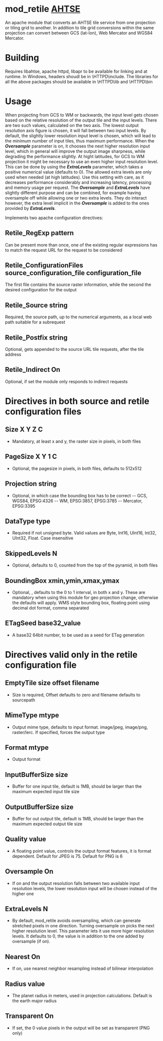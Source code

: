 # mod_retile [AHTSE](https://github.com/lucianpls/AHTSE)

An apache module that converts an AHTSE tile service from one projection or tiling grid to another. 
In addition to tile grid conversions within the same projection can convert between GCS (lat-lon), Web Mercator and WGS84 Mercator.

# Building

Requires libahtse, apache httpd, libapr to be available for linking and at runtime.
In Windows, headers shoudl be in \HTTPD\include. The libraries for all the above packages should be available in \HTTPD\lib and \HTTPD\bin

# Usage

When projecting from GCS to WM or backwards, the input level gets chosen based on the relative resolution of the output tile and the input levels.
There are two such values, calculated on the two axis.  The lowest output resolution axis figure is chosen, it will fall between two input levels. By default, the slightly lower resolution input level is chosen, which will lead to the minimum number of input tiles, thus maximum performance.  When the ___Oversample___ parameter is on, it chooses the next higher resolution input level, which in general will improve the output image sharpness, while degrading the performance slightly.
At hight latitudes, for GCS to WM projection it might be necessary to use an even higher input resolution level.  This can be done by using the ___ExtraLevels___ parameter, which takes a positive numerical value (defaults to 0).  The allowed extra levels are only used when needed (at high latitudes).
Use this setting with care, as it decreases performance considerably and increasing latency, processing and memory usage per request.  The ___Oversample___ and ___ExtraLevels___ have slightly different purpose and can be combined, for example having oversample off while allowing one or two extra levels.
They do interact however, the extra level implicit in the ___Oversample___ is added to the ones provided by ___ExtraLevels___.

Implements two apache configuration directives:

## Retile_RegExp pattern
Can be present more than once, one of the existing regular expressions has to match the request URL for the request to be considered

## Retile_ConfigurationFiles source_configuration_file configuration_file
The first file contains the source raster information, while the second the desired configuration for the output 

## Retile_Source string
Required, the source path, up to the numerical arguments, as a local web path suitable for a subrequest

## Retile_Postfix string
Optional, gets appended to the source URL tile requests, after the tile address

## Retile_Indirect On
Optional, if set the module only responds to indirect requests

# Directives in both source and retile configuration files

## Size X Y Z C
  - Mandatory, at least x and y, the raster size in pixels, in both files

## PageSize X Y 1 C
  - Optional, the pagesize in pixels, in both files, defaults to 512x512

## Projection string
  - Optional, in which case the bounding box has to be correct
  -- GCS, WGS84, EPSG:4326
  -- WM, EPSG:3857, EPSG:3785
  -- Mercator, EPSG:3395
  
## DataType type
  - Required if not unsigned byte.  Valid values are Byte, Int16, UInt16, Int32, UInt32, Float.  Case insensitive
 
## SkippedLevels N
  - Optional, defaults to 0, counted from the top of the pyramid, in both files

## BoundingBox xmin,ymin,xmax,ymax
  - Optional, , defaults to the 0 to 1 interval, in both x and y.  These are mandatory when using this module for geo projection 
  change, otherwise the defaults will apply. WMS style bounding box, floating point using decimal dot format, comma separated
  
## ETagSeed base32_value
  - A base32 64bit number, to be used as a seed for ETag generation

# Directives valid only in the retile configuration file

## EmptyTile size offset filename
  - Size is required, Offset defaults to zero and filename defaults to sourcepath

## MimeType mtype
  - Output mime type, defaults to input format.  image/jpeg, image/png, raster/lerc.  If specified, forces the output type

## Format mtype
  - Output format

## InputBufferSize size
  - Buffer for one input tile, default is 1MB, should be larger than the maximum expected input tile size

## OutputBufferSize size
  - Buffer for out output tile, default is 1MB, should be larger than the maximum expected output tile size

## Quality value
  - A floating point value, controls the output format features, it is format dependent.  Default for JPEG is 75.  Default for PNG is 6

## Oversample On
  - If on and the output resolution falls between two available input resolution levels, the lower resolution input will be chosen instead of the higher one

## ExtraLevels N
  - By default, mod_retile avoids oversampling, which can generate stretched pixels in one direction. Turning oversample on picks the next higher resolution level. This parameter lets it use more higer resolution levels.  It defaults to 0, the value is in addition to the one added by oversample (if on).

## Nearest On
  - If on, use nearest neighbor resampling instead of bilinear interpolation

## Radius value
  - The planet radius in meters, used in projection calculations. Default is the earth major radius

## Transparent On
  - If set, the 0 value pixels in the output will be set as transparent (PNG only)
